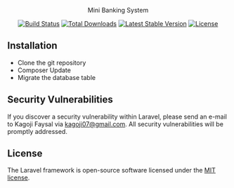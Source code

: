 <p align="center">Mini Banking System</p>

<p align="center">
<a href="https://travis-ci.org/laravel/framework"><img src="https://travis-ci.org/laravel/framework.svg" alt="Build Status"></a>
<a href="https://packagist.org/packages/laravel/framework"><img src="https://poser.pugx.org/laravel/framework/d/total.svg" alt="Total Downloads"></a>
<a href="https://packagist.org/packages/laravel/framework"><img src="https://poser.pugx.org/laravel/framework/v/stable.svg" alt="Latest Stable Version"></a>
<a href="https://packagist.org/packages/laravel/framework"><img src="https://poser.pugx.org/laravel/framework/license.svg" alt="License"></a>
</p>

## Installation
* Clone the git repository
* Composer Update
* Migrate the database table

## Security Vulnerabilities

If you discover a security vulnerability within Laravel, please send an e-mail to Kagoji Faysal via [kagoji07@gmail.com](mailto:kagoji07@gmail.com). All security vulnerabilities will be promptly addressed.

## License

The Laravel framework is open-source software licensed under the [MIT license](https://opensource.org/licenses/MIT).
